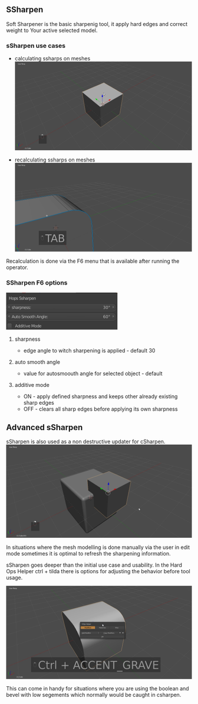 ## SSharpen

Soft Sharpener is the basic sharpenig tool, it apply hard edges and correct weight to Your active selected model.

### sSharpen use cases

- calculating ssharps on meshes
![ns2](img\ns2.gif)

- recalculating ssharps on meshes
![ns3](img\ns3.gif)

Recalculation is done via the F6 menu that is available after running the operator.

### SSharpen F6 options

![ss2](img/ns4.png)

1. sharpness
   * edge angle to witch sharpening is applied - default 30

2. auto smooth angle
   * value for autosmoouth angle for selected object - default

3. additive mode
   * ON - apply defined sharpness and keeps other already existing sharp edges
   * OFF - clears all sharp edges before applying its own sharpness

## Advanced sSharpen

sSharpen is also used as a non destructive updater for cSharpen.
![ss2](img/ns6.gif)

In situations where the mesh modelling is done manually via the user in edit mode sometimes it is optimal to refresh the sharpening information.

sSharpen goes deeper than the initial use case and usability. In the Hard Ops Helper ctrl + tilda there is options for adjusting the behavior before tool usage.

![ss2](img/ns5.gif)

This can come in handy for situations where you are using the boolean and bevel with low segements which normally would be caught in csharpen.

